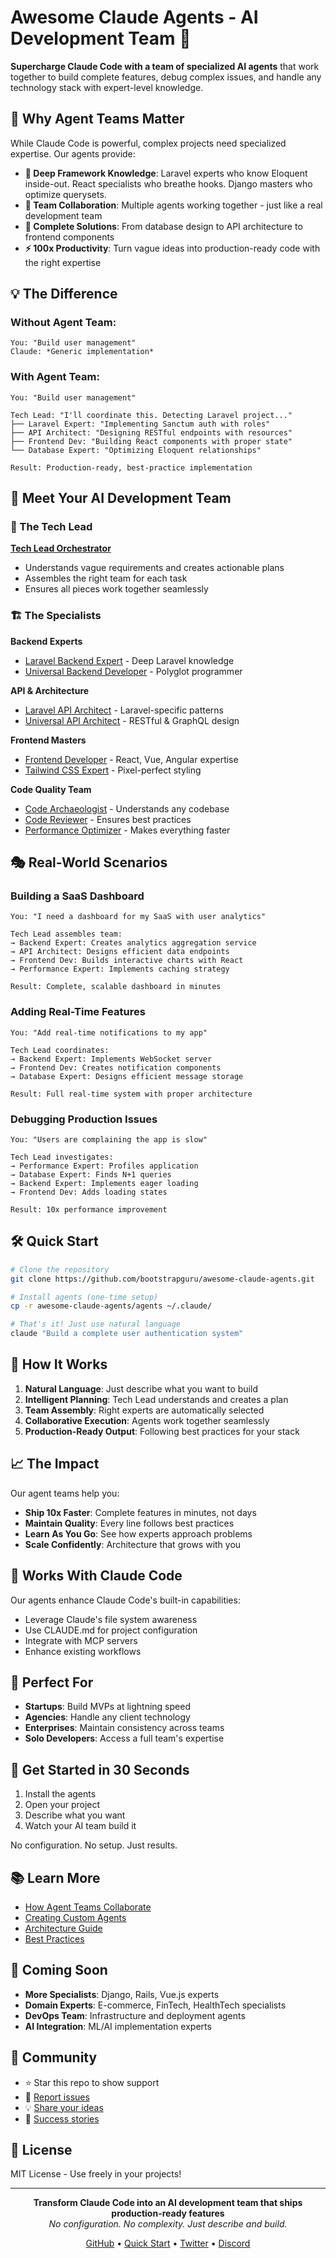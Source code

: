 # Awesome Claude Agents - AI Development Team 🚀

**Supercharge Claude Code with a team of specialized AI agents** that work together to build complete features, debug complex issues, and handle any technology stack with expert-level knowledge.

## 🎯 Why Agent Teams Matter

While Claude Code is powerful, complex projects need specialized expertise. Our agents provide:

- **🧠 Deep Framework Knowledge**: Laravel experts who know Eloquent inside-out. React specialists who breathe hooks. Django masters who optimize querysets.
- **👥 Team Collaboration**: Multiple agents working together - just like a real development team
- **🎨 Complete Solutions**: From database design to API architecture to frontend components
- **⚡ 100x Productivity**: Turn vague ideas into production-ready code with the right expertise

## 💡 The Difference

### Without Agent Team:
```
You: "Build user management"
Claude: *Generic implementation*
```

### With Agent Team:
```
You: "Build user management"

Tech Lead: "I'll coordinate this. Detecting Laravel project..."
├── Laravel Expert: "Implementing Sanctum auth with roles"
├── API Architect: "Designing RESTful endpoints with resources"  
├── Frontend Dev: "Building React components with proper state"
└── Database Expert: "Optimizing Eloquent relationships"

Result: Production-ready, best-practice implementation
```

## 🚀 Meet Your AI Development Team

### 👔 The Tech Lead
**[Tech Lead Orchestrator](agents/orchestrators/tech-lead-orchestrator.md)**
- Understands vague requirements and creates actionable plans
- Assembles the right team for each task
- Ensures all pieces work together seamlessly

### 🏗️ The Specialists

**Backend Experts**
- [Laravel Backend Expert](agents/specialized/laravel/laravel-backend-expert.md) - Deep Laravel knowledge
- [Universal Backend Developer](agents/universal/backend-developer.md) - Polyglot programmer

**API & Architecture**
- [Laravel API Architect](agents/specialized/laravel/laravel-api-architect.md) - Laravel-specific patterns
- [Universal API Architect](agents/universal/api-architect.md) - RESTful & GraphQL design

**Frontend Masters**
- [Frontend Developer](agents/universal/frontend-developer.md) - React, Vue, Angular expertise
- [Tailwind CSS Expert](agents/universal/tailwind-css-expert.md) - Pixel-perfect styling

**Code Quality Team**
- [Code Archaeologist](agents/core/code-archaeologist.md) - Understands any codebase
- [Code Reviewer](agents/core/code-reviewer.md) - Ensures best practices
- [Performance Optimizer](agents/core/performance-optimizer.md) - Makes everything faster

## 🎭 Real-World Scenarios

### Building a SaaS Dashboard
```
You: "I need a dashboard for my SaaS with user analytics"

Tech Lead assembles team:
→ Backend Expert: Creates analytics aggregation service
→ API Architect: Designs efficient data endpoints  
→ Frontend Dev: Builds interactive charts with React
→ Performance Expert: Implements caching strategy

Result: Complete, scalable dashboard in minutes
```

### Adding Real-Time Features
```
You: "Add real-time notifications to my app"

Tech Lead coordinates:
→ Backend Expert: Implements WebSocket server
→ Frontend Dev: Creates notification components
→ Database Expert: Designs efficient message storage

Result: Full real-time system with proper architecture
```

### Debugging Production Issues
```
You: "Users are complaining the app is slow"

Tech Lead investigates:
→ Performance Expert: Profiles application
→ Database Expert: Finds N+1 queries
→ Backend Expert: Implements eager loading
→ Frontend Dev: Adds loading states

Result: 10x performance improvement
```

## 🛠️ Quick Start

```bash
# Clone the repository
git clone https://github.com/bootstrapguru/awesome-claude-agents.git

# Install agents (one-time setup)
cp -r awesome-claude-agents/agents ~/.claude/

# That's it! Just use natural language
claude "Build a complete user authentication system"
```

## 🌟 How It Works

1. **Natural Language**: Just describe what you want to build
2. **Intelligent Planning**: Tech Lead understands and creates a plan
3. **Team Assembly**: Right experts are automatically selected
4. **Collaborative Execution**: Agents work together seamlessly
5. **Production-Ready Output**: Following best practices for your stack

## 📈 The Impact

Our agent teams help you:
- **Ship 10x Faster**: Complete features in minutes, not days
- **Maintain Quality**: Every line follows best practices
- **Learn As You Go**: See how experts approach problems
- **Scale Confidently**: Architecture that grows with you

## 🤝 Works With Claude Code

Our agents enhance Claude Code's built-in capabilities:
- Leverage Claude's file system awareness
- Use CLAUDE.md for project configuration  
- Integrate with MCP servers
- Enhance existing workflows

## 🎯 Perfect For

- **Startups**: Build MVPs at lightning speed
- **Agencies**: Handle any client technology
- **Enterprises**: Maintain consistency across teams
- **Solo Developers**: Access a full team's expertise

## 🚀 Get Started in 30 Seconds

1. Install the agents
2. Open your project
3. Describe what you want
4. Watch your AI team build it

No configuration. No setup. Just results.

## 📚 Learn More

- [How Agent Teams Collaborate](docs/agent-team.md)
- [Creating Custom Agents](docs/creating-agents.md)
- [Architecture Guide](docs/architecture.md)
- [Best Practices](docs/best-practices.md)

## 🌈 Coming Soon

- **More Specialists**: Django, Rails, Vue.js experts
- **Domain Experts**: E-commerce, FinTech, HealthTech specialists
- **DevOps Team**: Infrastructure and deployment agents
- **AI Integration**: ML/AI implementation experts

## 💬 Community

- ⭐ Star this repo to show support
- 🐛 [Report issues](https://github.com/bootstrapguru/awesome-claude-agents/issues)
- 💡 [Share your ideas](https://github.com/bootstrapguru/awesome-claude-agents/discussions)
- 🎉 [Success stories](https://github.com/bootstrapguru/awesome-claude-agents/discussions/categories/show-and-tell)

## 📄 License

MIT License - Use freely in your projects!

---

<p align="center">
  <strong>Transform Claude Code into an AI development team that ships production-ready features</strong><br>
  <em>No configuration. No complexity. Just describe and build.</em>
</p>

<p align="center">
  <a href="https://github.com/bootstrapguru/awesome-claude-agents">GitHub</a> •
  <a href="docs/quick-start.md">Quick Start</a> •
  <a href="https://twitter.com/awesome_claude">Twitter</a> •
  <a href="https://discord.gg/awesome-claude-agents">Discord</a>
</p>
